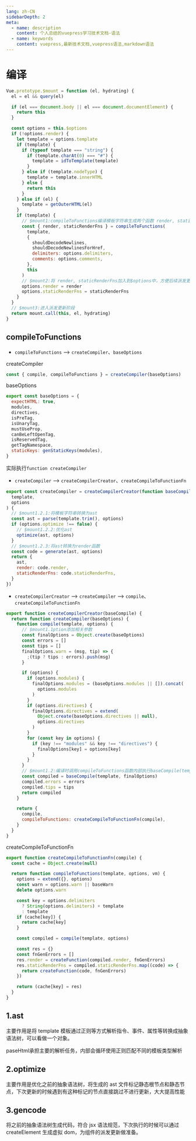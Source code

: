 ```yaml
---
lang: zh-CN
sidebarDepth: 2
meta:
  - name: description
    content: 个人总结的vuepress学习技术文档-语法
  - name: keywords
    content: vuepress,最新技术文档,vuepress语法,markdown语法
---
```


# 编译

```js
Vue.prototype.$mount = function (el, hydrating) {
  el = el && query(el)

  if (el === document.body || el === document.documentElement) {
    return this
  }

  const options = this.$options
  if (!options.render) {
    let template = options.template
    if (template) {
      if (typeof template === "string") {
        if (template.charAt(0) === "#") {
          template = idToTemplate(template)
        }
      } else if (template.nodeType) {
        template = template.innerHTML
      } else {
        return this
      }
    } else if (el) {
      template = getOuterHTML(el)
    }
    if (template) {
      // $mount1:compileToFunctions编译模板字符串生成两个函数 render, staticRenderFns
      const { render, staticRenderFns } = compileToFunctions(
        template,
        {
          shouldDecodeNewlines,
          shouldDecodeNewlinesForHref,
          delimiters: options.delimiters,
          comments: options.comments,
        },
        this
      )
      // $mount2:将 render, staticRenderFns加入到$options中，方便后续派发更新需要拿render函数直接到Vue上取
      options.render = render
      options.staticRenderFns = staticRenderFns
    }
  }
  // $mount3:进入派发更新阶段
  return mount.call(this, el, hydrating)
}
```

## compileToFunctions

- `compileToFunctions` --> `createCompiler`、`baseOptions`

createCompiler

```js
const { compile, compileToFunctions } = createCompiler(baseOptions)
```

baseOptions

```js
export const baseOptions = {
  expectHTML: true,
  modules,
  directives,
  isPreTag,
  isUnaryTag,
  mustUseProp,
  canBeLeftOpenTag,
  isReservedTag,
  getTagNamespace,
  staticKeys: genStaticKeys(modules),
}
```

实际执行`function createCompiler`

- `createCompiler` --> `createCompilerCreator`、`createCompileToFunctionFn`

```js
export const createCompiler = createCompilerCreator(function baseCompile(
  template,
  options
) {
  // $mount1.2.1:将模板字符串转换为ast
  const ast = parse(template.trim(), options)
  if (options.optimize !== false) {
    // $mount1.2.2:优化ast
    optimize(ast, options)
  }
  // $mount1.2.3:将ast转换为render函数
  const code = generate(ast, options)
  return {
    ast,
    render: code.render,
    staticRenderFns: code.staticRenderFns,
  }
})
```

- `createCompilerCreator` --> `createCompiler` --> `compile`、`createCompileToFunctionFn`

```js
export function createCompilerCreator(baseCompile) {
  return function createCompiler(baseOptions) {
    function compile(template, options) {
      // $mount1.1ption添加相关参数
      const finalOptions = Object.create(baseOptions)
      const errors = []
      const tips = []
      finalOptions.warn = (msg, tip) => {
        ;(tip ? tips : errors).push(msg)
      }

      if (options) {
        if (options.modules) {
          finalOptions.modules = (baseOptions.modules || []).concat(
            options.modules
          )
        }
        if (options.directives) {
          finalOptions.directives = extend(
            Object.create(baseOptions.directives || null),
            options.directives
          )
        }
        for (const key in options) {
          if (key !== "modules" && key !== "directives") {
            finalOptions[key] = options[key]
          }
        }
      }
      // $mount1.2:编译时调用compileToFunctions函数内部执行baseCompile(template, finalOptions)
      const compiled = baseCompile(template, finalOptions)
      compiled.errors = errors
      compiled.tips = tips
      return compiled
    }

    return {
      compile,
      compileToFunctions: createCompileToFunctionFn(compile),
    }
  }
}
```

createCompileToFunctionFn

```js
export function createCompileToFunctionFn(compile) {
  const cache = Object.create(null)

  return function compileToFunctions(template, options, vm) {
    options = extend({}, options)
    const warn = options.warn || baseWarn
    delete options.warn

    const key = options.delimiters
      ? String(options.delimiters) + template
      : template
    if (cache[key]) {
      return cache[key]
    }

    const compiled = compile(template, options)

    const res = {}
    const fnGenErrors = []
    res.render = createFunction(compiled.render, fnGenErrors)
    res.staticRenderFns = compiled.staticRenderFns.map((code) => {
      return createFunction(code, fnGenErrors)
    })

    return (cache[key] = res)
  }
}
```

## 1.ast

主要作用是将 template 模板通过正则等方式解析指令、事件、属性等转换成抽象语法树，可以看做一个对象。

paseHtml承担主要的解析任务，内部会循环使用正则匹配不同的模板类型解析

## 2.optimize

主要作用是优化之前的抽象语法树，将生成的 ast 文件标记静态根节点和静态节点，下次更新的时候遇到有这种标记的节点直接跳过不进行更新，大大提高性能

## 3.gencode

将之前的抽象语法树生成代码，符合 jsx 语法规范，下次执行的时候可以通过 createElement 生成虚拟 dom，为组件的派发更新做准备。
